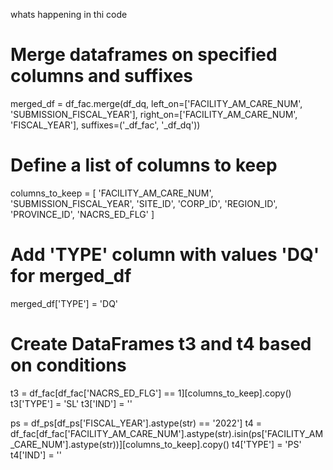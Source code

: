 whats happening in thi code 

# Merge dataframes on specified columns and suffixes
merged_df = df_fac.merge(df_dq, 
                         left_on=['FACILITY_AM_CARE_NUM', 'SUBMISSION_FISCAL_YEAR'],
                         right_on=['FACILITY_AM_CARE_NUM', 'FISCAL_YEAR'],
                         suffixes=('_df_fac', '_df_dq'))

# Define a list of columns to keep
columns_to_keep = [
    'FACILITY_AM_CARE_NUM', 'SUBMISSION_FISCAL_YEAR', 'SITE_ID', 'CORP_ID',
    'REGION_ID', 'PROVINCE_ID', 'NACRS_ED_FLG'
]

# Add 'TYPE' column with values 'DQ' for merged_df
merged_df['TYPE'] = 'DQ'

# Create DataFrames t3 and t4 based on conditions
t3 = df_fac[df_fac['NACRS_ED_FLG'] == 1][columns_to_keep].copy()
t3['TYPE'] = 'SL'
t3['IND'] = ''

ps = df_ps[df_ps['FISCAL_YEAR'].astype(str) == '2022']
t4 = df_fac[df_fac['FACILITY_AM_CARE_NUM'].astype(str).isin(ps['FACILITY_AM_CARE_NUM'].astype(str))][columns_to_keep].copy()
t4['TYPE'] = 'PS'
t4['IND'] = ''
